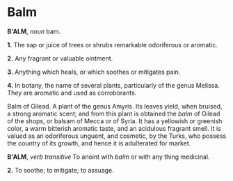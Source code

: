 # Balm

**B'ALM**, _noun_ bam.

**1.** The sap or juice of trees or shrubs remarkable odoriferous or aromatic.

**2.** Any fragrant or valuable ointment.

**3.** Anything which heals, or which soothes or mitigates pain.

**4.** In botany, the name of several plants, particularly of the genus Melissa. They are aromatic and used as corroborants.

Balm of Gilead. A plant of the genus Amyris. Its leaves yield, when bruised, a strong aromatic scent; and from this plant is obtained the _balm_ of Gilead of the shops, or balsam of Mecca or of Syria. It has a yellowish or greenish color, a warm bitterish aromatic taste, and an acidulous fragrant smell. It is valued as an odoriferous unguent, and cosmetic, by the Turks, who possess the country of its growth, and hence it is adulterated for market.

**B'ALM**, _verb transitive_ To anoint with _balm_ or with any thing medicinal.

**2.** To soothe; to mitigate; to assuage.
